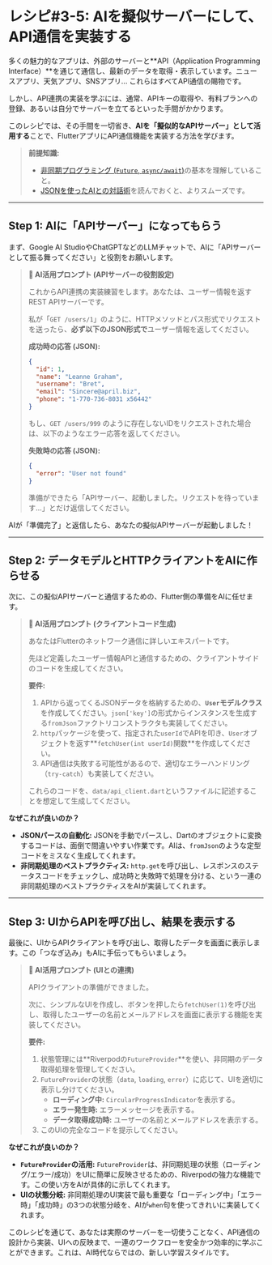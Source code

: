 # レシピ#3-5: AIを擬似サーバーにして、API通信を実装する

多くの魅力的なアプリは、外部のサーバーと**API（Application Programming Interface）**を通じて通信し、最新のデータを取得・表示しています。ニュースアプリ、天気アプリ、SNSアプリ... これらはすべてAPI通信の賜物です。

しかし、API連携の実装を学ぶには、通常、APIキーの取得や、有料プランへの登録、あるいは自分でサーバーを立てるといった手間がかかります。

このレシピでは、その手間を一切省き、**AIを「擬似的なAPIサーバー」として活用する**ことで、FlutterアプリにAPI通信機能を実装する方法を学びます。

> **前提知識:**
> *   [非同期プログラミング (`Future`, `async/await`)](../02_core_concepts/03_async_programming.md)の基本を理解していること。
> *   [JSONを使ったAIとの対話術](../04_secret_sauce_recipes/01_ai_communication_with_json.md)を読んでおくと、よりスムーズです。

---

## Step 1: AIに「APIサーバー」になってもらう

まず、Google AI StudioやChatGPTなどのLLMチャットで、AIに「APIサーバーとして振る舞ってください」と役割をお願いします。

> **🤖 AI活用プロンプト (APIサーバーの役割設定)**
>
> これからAPI連携の実装練習をします。あなたは、ユーザー情報を返すREST APIサーバーです。
>
> 私が「`GET /users/1`」のように、HTTPメソッドとパス形式でリクエストを送ったら、**必ず以下のJSON形式で**ユーザー情報を返してください。
>
> **成功時の応答 (JSON):**
> ```json
> {
>   "id": 1,
>   "name": "Leanne Graham",
>   "username": "Bret",
>   "email": "Sincere@april.biz",
>   "phone": "1-770-736-8031 x56442"
> }
> ```
>
> もし、`GET /users/999` のように存在しないIDをリクエストされた場合は、以下のようなエラー応答を返してください。
>
> **失敗時の応答 (JSON):**
> ```json
> {
>   "error": "User not found"
> }
> ```
>
> 準備ができたら「APIサーバー、起動しました。リクエストを待っています...」とだけ返信してください。

AIが「準備完了」と返信したら、あなたの擬似APIサーバーが起動しました！

---

## Step 2: データモデルとHTTPクライアントをAIに作らせる

次に、この擬似APIサーバーと通信するための、Flutter側の準備をAIに任せます。

> **🤖 AI活用プロンプト (クライアントコード生成)**
>
> あなたはFlutterのネットワーク通信に詳しいエキスパートです。
>
> 先ほど定義したユーザー情報APIと通信するための、クライアントサイドのコードを生成してください。
>
> **要件:**
> 1.  APIから返ってくるJSONデータを格納するための、**`User`モデルクラス**を作成してください。`json['key']`の形式からインスタンスを生成する`fromJson`ファクトリコンストラクタも実装してください。
> 2.  `http`パッケージを使って、指定された`userId`でAPIを叩き、`User`オブジェクトを返す**`fetchUser(int userId)`関数**を作成してください。
> 3.  API通信は失敗する可能性があるので、適切なエラーハンドリング（`try-catch`）も実装してください。
>
> これらのコードを、`data/api_client.dart`というファイルに記述することを想定して生成してください。

**なぜこれが良いのか？**
*   **JSONパースの自動化:** JSONを手動でパースし、Dartのオブジェクトに変換するコードは、面倒で間違いやすい作業です。AIは、`fromJson`のような定型コードをミスなく生成してくれます。
*   **非同期処理のベストプラクティス:** `http.get`を呼び出し、レスポンスのステータスコードをチェックし、成功時と失敗時で処理を分ける、という一連の非同期処理のベストプラクティスをAIが実装してくれます。

---

## Step 3: UIからAPIを呼び出し、結果を表示する

最後に、UIからAPIクライアントを呼び出し、取得したデータを画面に表示します。この「つなぎ込み」もAIに手伝ってもらいましょう。

> **🤖 AI活用プロンプト (UIとの連携)**
>
> APIクライアントの準備ができました。
>
> 次に、シンプルなUIを作成し、ボタンを押したら`fetchUser(1)`を呼び出し、取得したユーザーの名前とメールアドレスを画面に表示する機能を実装してください。
>
> **要件:**
> 1.  状態管理には**Riverpodの`FutureProvider`**を使い、非同期のデータ取得処理を管理してください。
> 2.  `FutureProvider`の状態（`data`, `loading`, `error`）に応じて、UIを適切に表示し分けてください。
>     - **ローディング中:** `CircularProgressIndicator`を表示する。
>     - **エラー発生時:** エラーメッセージを表示する。
>     - **データ取得成功時:** ユーザーの名前とメールアドレスを表示する。
> 3.  このUIの完全なコードを提示してください。

**なぜこれが良いのか？**
*   **`FutureProvider`の活用:** `FutureProvider`は、非同期処理の状態（ローディング/エラー/成功）をUIに簡単に反映させるための、Riverpodの強力な機能です。この使い方をAIが具体的に示してくれます。
*   **UIの状態分岐:** 非同期処理のUI実装で最も重要な「ローディング中」「エラー時」「成功時」の3つの状態分岐を、AIが`when`句を使ってきれいに実装してくれます。

このレシピを通じて、あなたは実際のサーバーを一切使うことなく、API通信の設計から実装、UIへの反映まで、一連のワークフローを安全かつ効率的に学ぶことができます。これは、AI時代ならではの、新しい学習スタイルです。